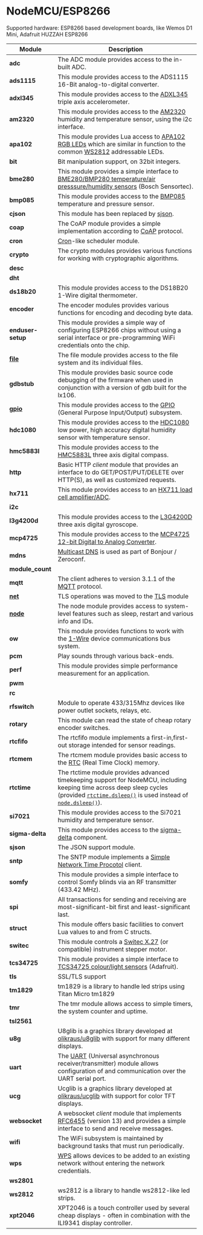 # NodeMCU/ESP8266
Supported hardware: ESP8266 based development boards, like Wemos D1 Mini, Adafruit HUZZAH ESP8266

| Module | Description |
| --- | --- |
| **adc** | The ADC module provides access to the in-built ADC. | 
| **ads1115** | This module provides access to the ADS1115 16-Bit analog-to-digital converter. | 
| **adxl345** | This module provides access to the [ADXL345](https://www.sparkfun.com/products/9836) triple axis accelerometer. | 
| **am2320** | This module provides access to the [AM2320](https://akizukidenshi.com/download/ds/aosong/AM2320.pdf) humidity and temperature sensor, using the i2c interface. | 
| **apa102** | This module provides Lua access to [APA102 RGB LEDs](https://youtu.be/UYvC-hukz-0) which are similar in function to the common [WS2812](ws2812) addressable LEDs. | 
| **bit** | Bit manipulation support, on 32bit integers. | 
| **bme280** | This module provides a simple interface to [BME280/BMP280 temperature/air presssure/humidity sensors](http://www.bosch-sensortec.com/bst/products/all_products/bme280) (Bosch Sensortec). | 
| **bmp085** | This module provides access to the [BMP085](https://www.sparkfun.com/tutorials/253) temperature and pressure sensor. | 
| **cjson** | This module has been replaced by [sjson](sjson.md). | 
| **coap** | The CoAP module provides a simple implementation according to [CoAP](http://tools.ietf.org/html/rfc7252) protocol. | 
| **cron** | [Cron](https://en.wikipedia.org/wiki/Cron)-like scheduler module. | 
| **crypto** | The crypto modules provides various functions for working with cryptographic algorithms. | 
| **desc** |  | 
| **dht** |  | 
| **ds18b20** | This module provides access to the DS18B20 1-Wire digital thermometer. | 
| **encoder** | The encoder modules provides various functions for encoding and decoding byte data. | 
| **enduser-setup** | This module provides a simple way of configuring ESP8266 chips without using a serial interface or pre-programming WiFi credentials onto the chip. | 
| **[file](modules/file.md)** | The file module provides access to the file system and its individual files. | 
| **gdbstub** | This module provides basic source code debugging of the firmware when used in conjunction with a version of gdb built for the lx106. | 
| **[gpio](modules/gpio.md)** | This module provides access to the [GPIO](https://en.wikipedia.org/wiki/General-purpose_input/output) (General Purpose Input/Output) subsystem. | 
| **hdc1080** | This module provides access to the [HDC1080](http://www.ti.com/product/HDC1080) low power, high accuracy digital humidity sensor with temperature sensor. | 
| **hmc5883l** | This module provides access to the [HMC5883L](https://www.sparkfun.com/products/10530) three axis digital compass. | 
| **http** | Basic HTTP *client* module that provides an interface to do GET/POST/PUT/DELETE over HTTP(S), as well as customized requests. | 
| **hx711** | This module provides access to an [HX711 load cell amplifier/ADC](https://learn.sparkfun.com/tutorials/load-cell-amplifier-hx711-breakout-hookup-guide). | 
| **i2c** |  | 
| **l3g4200d** | This module provides access to the [L3G4200D](https://www.sparkfun.com/products/10612) three axis digital gyroscope. | 
| **mcp4725** | This module provides access to the [MCP4725 12-bit Digital to Analog Converter](http://ww1.microchip.com/downloads/en/DeviceDoc/22039d.pdf). | 
| **mdns** | [Multicast DNS](https://en.wikipedia.org/wiki/Multicast_DNS) is used as part of Bonjour / Zeroconf. | 
| **module_count** |  | 
| **mqtt** | The client adheres to version 3.1.1 of the [MQTT](https://en.wikipedia.org/wiki/MQTT) protocol. | 
| **[net](modules/net.md)** |  TLS operations was moved to the [TLS](tls.md) module  | 
| **[node](modules/node.md)** | The node module provides access to system-level features such as sleep, restart and various info and IDs. | 
| **ow** | This module provides functions to work with the [1-Wire](https://en.wikipedia.org/wiki/1-Wire) device communications bus system. | 
| **pcm** | Play sounds through various back-ends. | 
| **perf** | This module provides simple performance measurement for an application. | 
| **pwm** |  | 
| **rc** |  | 
| **rfswitch** | Module to operate 433/315Mhz devices like power outlet sockets, relays, etc. | 
| **rotary** | This module can read the state of cheap rotary encoder switches. | 
| **rtcfifo** | The rtcfifo module implements a first-in,first-out storage intended for sensor readings. | 
| **rtcmem** | The rtcmem module provides basic access to the [RTC](https://en.wikipedia.org/wiki/Real-time_clock) (Real Time Clock) memory. | 
| **rtctime** | The rtctime module provides advanced timekeeping support for NodeMCU, including keeping time across deep sleep cycles (provided [`rtctime.dsleep()`](#rtctimedsleep) is used instead of [`node.dsleep()`](node.md#nodedsleep)). | 
| **si7021** | This module provides access to the Si7021 humidity and temperature sensor. | 
| **sigma-delta** | This module provides access to the [sigma-delta](https://en.wikipedia.org/wiki/Delta-sigma_modulation) component. | 
| **sjson** | The JSON support module. | 
| **sntp** | The SNTP module implements a [Simple Network Time Procotol](https://en.wikipedia.org/wiki/Network_Time_Protocol#SNTP) client. | 
| **somfy** | This module provides a simple interface to control Somfy blinds via an RF transmitter (433.42 MHz). | 
| **spi** | All transactions for sending and receiving are most-significant-bit first and least-significant last. | 
| **struct** | This module offers basic facilities to convert Lua values to and from C structs. | 
| **switec** | This module controls a [Switec X.27](http://www.jukenswisstech.com/?page_id=103) (or compatible) instrument stepper motor. | 
| **tcs34725** | This module provides a simple interface to [TCS34725 colour/light sensors](https://www.adafruit.com/product/1334) (Adafruit). | 
| **tls** | SSL/TLS support | 
| **tm1829** | tm1829 is a library to handle led strips using Titan Micro tm1829 | 
| **tmr** | The tmr module allows access to simple timers, the system counter and uptime. | 
| **tsl2561** |  | 
| **u8g** | U8glib is a graphics library developed at [olikraus/u8glib](https://github.com/olikraus/u8glib) with support for many different displays. | 
| **uart** | The [UART](https://en.wikipedia.org/wiki/Universal_asynchronous_receiver/transmitter) (Universal asynchronous receiver/transmitter) module allows configuration of and communication over the UART serial port. | 
| **ucg** | Ucglib is a graphics library developed at [olikraus/ucglib](https://github.com/olikraus/ucglib) with support for color TFT displays. | 
| **websocket** | A websocket *client* module that implements [RFC6455](https://tools.ietf.org/html/rfc6455) (version 13) and provides a simple interface to send and receive messages. | 
| **wifi** | 	The WiFi subsystem is maintained by background tasks that must run periodically. | 
| **wps** | [WPS](https://en.wikipedia.org/wiki/Wi-Fi_Protected_Setup) allows devices to be added to an existing network without entering the network credentials. | 
| **ws2801** |  | 
| **ws2812** | ws2812 is a library to handle ws2812-like led strips. | 
| **xpt2046** | XPT2046 is a touch controller used by several cheap displays - often in combination with the ILI9341 display controller. | 

